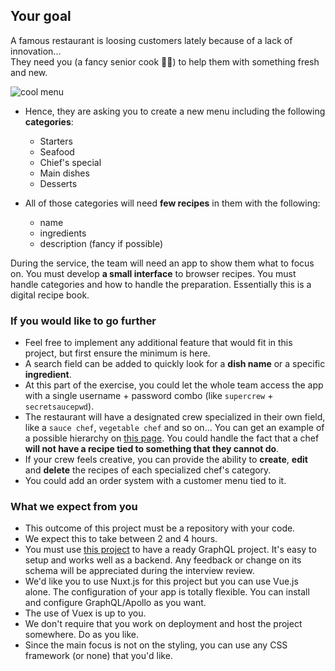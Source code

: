 ## Your goal

A famous restaurant is loosing customers lately because of a lack of innovation...  
They need you (a fancy senior cook 🧑‍🍳) to help them with something fresh and new.

![cool menu](https://i.imgur.com/Ckxc0Vd.png)

- Hence, they are asking you to create a new menu including the following **categories**:
  - Starters
  - Seafood
  - Chief's special
  - Main dishes
  - Desserts

- All of those categories will need **few recipes** in them with the following:
  - name 
  - ingredients
  - description (fancy if possible)

During the service, the team will need an app to show them what to focus on. You must develop **a small interface** to browser recipes. You must handle categories and how to handle the preparation. Essentially this is a digital recipe book.

### If you would like to go further
- Feel free to implement any additional feature that would fit in this project, but first ensure the minimum is here.
- A search field can be added to quickly look for a **dish name** or a specific **ingredient**.
- At this part of the exercise, you could let the whole team access the app with a single username + password combo (like `supercrew` + `secretsaucepwd`).
- The restaurant will have a designated crew specialized in their own field, like a `sauce chef`, `vegetable chef` and so on... You can get an example of a possible hierarchy on [this page](https://www.highspeedtraining.co.uk/hub/kitchen-hierarchy-brigade-de-cuisine/). You could handle the fact that a chef **will not have a recipe tied to something that they cannot do**.
- If your crew feels creative, you can provide the ability to **create**, **edit** and **delete** the recipes of each specialized chef's category.
- You could add an order system with a customer menu tied to it.

### What we expect from you
- This outcome of this project must be a repository with your code.
- We expect this to take between 2 and 4 hours.
- You must use [this project](https://github.com/TulioMolina/graphql-recipes-api) to have a ready GraphQL project. It's easy to setup and works well as a backend. Any feedback or change on its schema will be appreciated during the interview review.
- We'd like you to use Nuxt.js for this project but you can use Vue.js alone. The configuration of your app is totally flexible. You can install and configure GraphQL/Apollo as you want.
- The use of Vuex is up to you.
- We don't require that you work on deployment and host the project somewhere. Do as you like.
- Since the main focus is not on the styling, you can use any CSS framework (or none) that you'd like.
